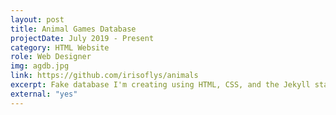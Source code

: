 ```yaml
---
layout: post
title: Animal Games Database
projectDate: July 2019 - Present
category: HTML Website
role: Web Designer
img: agdb.jpg
link: https://github.com/irisoflys/animals
excerpt: Fake database I'm creating using HTML, CSS, and the Jekyll static site generator. This website records all video games where animals are the focus and contains all sorts of information on them including title, release date, publishers, developers, and more.
external: "yes"
---
```

